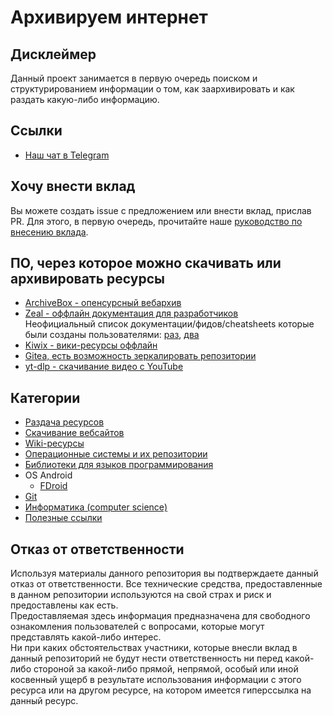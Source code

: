 # Архивируем интернет

## Дисклеймер
Данный проект занимается в первую очередь поиском и структурированием информации о том, как заархивировать и как раздать какую-либо информацию. 

## Ссылки
* [Наш чат в Telegram](https://t.me/+Z5z4Tii5cW1mZWEy)

## Хочу внести вклад
Вы можете создать issue с предложением или внести вклад, прислав PR. Для этого, в первую очередь, прочитайте наше [руководство по внесению вклада](contributing.md).

## ПО, через которое можно скачивать или архивировать ресурсы
* [ArchiveBox - опенсурсный вебархив](https://github.com/ArchiveBox/ArchiveBox)
* [Zeal - оффлайн документация для разработчиков](https://zealdocs.org/)  
  Неофициальный список документации/фидов/cheatsheets которые были созданы пользователями: [раз](https://zealusercontributions.vercel.app/), [два](https://zealusercontributions.now.sh) 
* [Kiwix - вики-ресурсы оффлайн](https://www.kiwix.org/en/)
* [Gitea, есть возможность зеркалировать репозитории](https://gitea.io/ru-ru/)
* [yt-dlp - скачивание видео с YouTube](https://github.com/yt-dlp/yt-dlp)

## Категории
* [Раздача ресурсов](share/index.md)
* [Скачивание вебсайтов](download/index.md)
* [Wiki-ресурсы](wiki/index.md)
* [Операционные системы и их репозитории](os/index.md)
* [Библиотеки для языков программирования](prog_libs/index.md)
* OS Android
  * [FDroid](android/fdroid/index.md)
* [Git](git/index.md)
* [Информатика (computer science)](cs/index.md)
* [Полезные ссылки](links/index.md)

## Отказ от ответственности
Используя материалы данного репозитория вы подтверждаете данный отказ от ответственности.
Все технические средства, предоставленные в данном репозитории используются на свой страх и риск и предоставлены как есть.  
Предоставляемая здесь информация предназначена для свободного ознакомления пользователей с вопросами, которые могут представлять какой-либо интерес.  
Ни при каких обстоятельствах участники, которые внесли вклад в данный репозиторий не будут нести ответственность ни перед какой-либо стороной за какой-либо прямой, непрямой, особый или иной косвенный ущерб в результате использования информации с этого ресурса или на другом ресурсе, на котором имеется гиперссылка на данный ресурс. 
